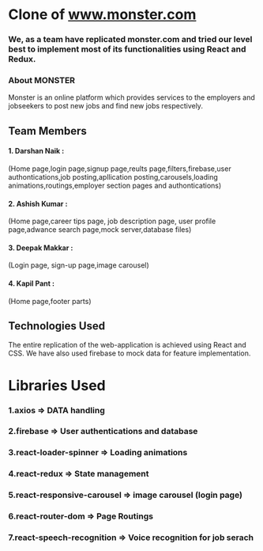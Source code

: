 # Clone of www.monster.com
### We, as a team have replicated monster.com and tried our level best to implement most of its functionalities using React and Redux.
### About MONSTER
 Monster is an online platform which provides services to the employers and jobseekers to post new jobs and find new jobs respectively.
## Team Members
#### 1. Darshan Naik :
(Home page,login page,signup page,reults page,filters,firebase,user authontications,job posting,apllication posting,carousels,loading animations,routings,employer section pages and authontications)
#### 2. Ashish Kumar : 
(Home page,career tips page, job description page, user profile page,adwance search page,mock server,database files)
#### 3. Deepak Makkar :
(Login page, sign-up page,image carousel)
#### 4. Kapil Pant : 
(Home page,footer parts)
## Technologies Used
The entire replication of the web-application is achieved using React and CSS. We have also used firebase to mock data for feature implementation.
# Libraries Used
### 1.axios => DATA handling
### 2.firebase => User authentications and database
### 3.react-loader-spinner => Loading animations
### 4.react-redux => State management
### 5.react-responsive-carousel => image carousel (login page)
### 6.react-router-dom => Page Routings
### 7.react-speech-recognition => Voice recognition for job serach



